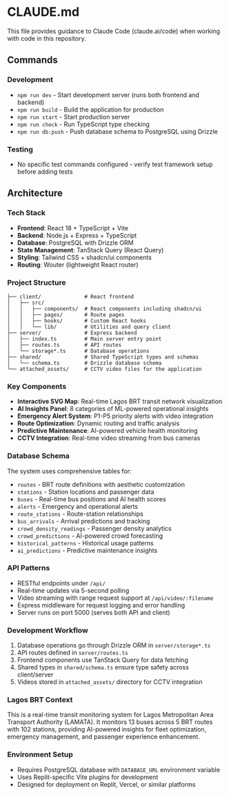 # CLAUDE.md

This file provides guidance to Claude Code (claude.ai/code) when working with code in this repository.

## Commands

### Development
- `npm run dev` - Start development server (runs both frontend and backend)
- `npm run build` - Build the application for production
- `npm run start` - Start production server
- `npm run check` - Run TypeScript type checking
- `npm run db:push` - Push database schema to PostgreSQL using Drizzle

### Testing
- No specific test commands configured - verify test framework setup before adding tests

## Architecture

### Tech Stack
- **Frontend**: React 18 + TypeScript + Vite
- **Backend**: Node.js + Express + TypeScript  
- **Database**: PostgreSQL with Drizzle ORM
- **State Management**: TanStack Query (React Query)
- **Styling**: Tailwind CSS + shadcn/ui components
- **Routing**: Wouter (lightweight React router)

### Project Structure
```
├── client/              # React frontend
│   ├── src/
│   │   ├── components/  # React components including shadcn/ui
│   │   ├── pages/       # Route pages
│   │   ├── hooks/       # Custom React hooks
│   │   └── lib/         # Utilities and query client
├── server/              # Express backend
│   ├── index.ts         # Main server entry point
│   ├── routes.ts        # API routes
│   └── storage*.ts      # Database operations
├── shared/              # Shared TypeScript types and schemas
│   └── schema.ts        # Drizzle database schema
└── attached_assets/     # CCTV video files for the application
```

### Key Components
- **Interactive SVG Map**: Real-time Lagos BRT transit network visualization
- **AI Insights Panel**: 8 categories of ML-powered operational insights
- **Emergency Alert System**: P1-P5 priority alerts with video integration
- **Route Optimization**: Dynamic routing and traffic analysis
- **Predictive Maintenance**: AI-powered vehicle health monitoring
- **CCTV Integration**: Real-time video streaming from bus cameras

### Database Schema
The system uses comprehensive tables for:
- `routes` - BRT route definitions with aesthetic customization
- `stations` - Station locations and passenger data
- `buses` - Real-time bus positions and AI health scores
- `alerts` - Emergency and operational alerts
- `route_stations` - Route-station relationships
- `bus_arrivals` - Arrival predictions and tracking
- `crowd_density_readings` - Passenger density analytics
- `crowd_predictions` - AI-powered crowd forecasting
- `historical_patterns` - Historical usage patterns
- `ai_predictions` - Predictive maintenance insights

### API Patterns
- RESTful endpoints under `/api/`
- Real-time updates via 5-second polling
- Video streaming with range request support at `/api/video/:filename`
- Express middleware for request logging and error handling
- Server runs on port 5000 (serves both API and client)

### Development Workflow
1. Database operations go through Drizzle ORM in `server/storage*.ts`
2. API routes defined in `server/routes.ts`
3. Frontend components use TanStack Query for data fetching
4. Shared types in `shared/schema.ts` ensure type safety across client/server
5. Videos stored in `attached_assets/` directory for CCTV integration

### Lagos BRT Context
This is a real-time transit monitoring system for Lagos Metropolitan Area Transport Authority (LAMATA). It monitors 13 buses across 5 BRT routes with 102 stations, providing AI-powered insights for fleet optimization, emergency management, and passenger experience enhancement.

### Environment Setup
- Requires PostgreSQL database with `DATABASE_URL` environment variable
- Uses Replit-specific Vite plugins for development
- Designed for deployment on Replit, Vercel, or similar platforms